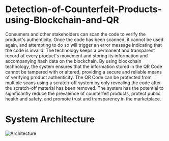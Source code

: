 
# Detection-of-Counterfeit-Products-using-Blockchain-and-QR

Consumers and other 
stakeholders can scan the code to verify the product's authenticity. Once the code has been 
scanned, it cannot be used again, and attempting to do so will trigger an error message indicating that 
the code is invalid. The technology keeps a permanent and transparent record of every product's 
movement and storing its information and accompanying hash data on the 
blockchain. By using blockchain technology, the system ensures that the information stored in the QR 
Code cannot be tampered with or altered, providing a secure and reliable means of verifying product 
authenticity. The QR Code can be protected from multiple scans using a scratch-off system by only 
revealing the code after the scratch-off material has been removed. The system has the potential to 
significantly reduce the prevalence of counterfeit products, protect public health and safety, and 
promote trust and transparency in the marketplace.
# System Architecture
![Architecture](https://github.com/JithenderSolanki/Detection-of-Counterfeit-Products-using-Blockchain-and-QR/assets/81504900/3633a7cc-3f31-4cb5-ad2f-23a53ae0cbe5)



